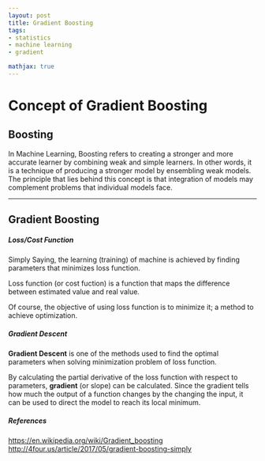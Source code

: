 ```yaml
---
layout: post
title: Gradient Boosting
tags:
- statistics
- machine learning
- gradient

mathjax: true
---
```


# Concept of Gradient Boosting

## Boosting

In Machine Learning, Boosting refers to creating a stronger and more accurate learner by combining weak and simple learners. In other words, it is a technique of producing a stronger model by ensembling weak models. The principle that lies behind this concept is that integration of models may complement problems that individual models face.

--- 

## Gradient Boosting

##### Loss/Cost Function

Simply Saying, the learning (training) of machine is achieved by finding parameters that minimizes loss function.

Loss function (or cost fuction) is a function that maps the difference between estimated value and real value.

Of course, the objective of using loss function is to minimize it; a method to achieve optimization.


##### Gradient Descent

**Gradient Descent** is one of the methods used to find the optimal parameters when solving minimization problem of loss function.

By calculating the partial derivative of the loss function with respect to parameters, **gradient** (or slope) can be calculated. Since the gradient tells how much the output of a function changes by the changing the input, it can be used to direct the model to reach its local minimum.


##### References

https://en.wikipedia.org/wiki/Gradient_boosting
http://4four.us/article/2017/05/gradient-boosting-simply

